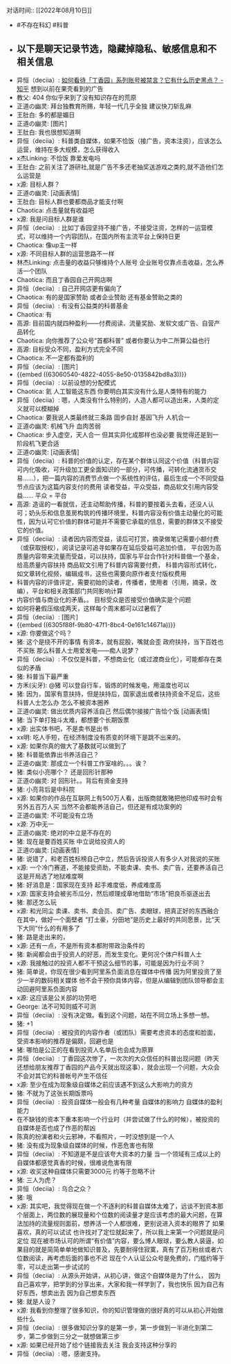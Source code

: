 对话时间:: [[2022年08月10日]]

- #不存在科幻 #科普
- ## 以下是聊天记录节选，隐藏掉隐私、敏感信息和不相关信息
- 异恒（deciia）:
  [如何看待「丁香园」系列账号被禁言？它有什么历史黑点？ - 知乎](https://www.zhihu.com/question/547734209)  想到以前在果壳看到的广告
- 教父:
  404
  你似乎来到了没有知识存在的荒原
- 正道の幽灵:
  拜台独教育所赐，年轻一代几乎全独
  建议快刀斩乱麻
- 王肚白:
  多的都是媚日
- 正道の幽灵:
  [图片]
- 王肚白:
  我也很想知道啊
- 异恒（deciia）:
  科普类自媒体，如果不恰饭（接广告，资本注资），应该怎么运营，维持在多大规模，怎么获得收入
- x杰Linking:
  不恰饭 靠爱发电吗
- 王肚白:
  之前关注了游研社,就是广告不多还老抽奖送游戏之类的,就不造他们怎么运营是
- x源:
  目标人群？
- 正道の幽灵:
  [动画表情]
- 王肚白:
  目标人群也要都商品才能支付啊
- Chaotica:
  点击量就有收益吧
- x源:
  我是问目标人群是谁
- 异恒（deciia）:
  比如丁香园坚持不接广告，不接受注资，怎样的一运营模式，可以维持一个内容团队，在国内所有主流平台上保持日更
- Chaotica:
  像up主一样
- x源:
  不同目标人群的运营思路不一样
- 林杰Linking:
  点击量的收益只够维持个人账号 企业账号仅靠点击收益，怎么养活一个团队
- Chaotica:
  而且丁香园自己开网店啊
- 异恒（deciia）:
  自己开网店更有偏向了
- Chaotica:
  有的是国家赞助
  或者企业赞助
  还有基金赞助之类的
- 异恒（deciia）:
  有没有公益类的科普基金
- Chaotica:
  有
- 高源:
  目前国内就四种盈利——付费阅读、流量奖励、发软文或广告、自营产品转化
- Chaotica:
  向你推荐了公众号“首都科普”
  或者你要认为中二所算公益也行
- 高源:
  目标受众不同，盈利方式完全不同
- Chaotica:
  不一定都有盈利的
- 异恒（deciia）:
  [图片]
- {{embed ((63060540-4822-4055-8e50-0135842bd8a3))}}
- 异恒（deciia）:
  以前设想的分配模式
- Chaotica:
  氦
  人工智能这东西
  你要明白其实没有什么是人类特有的能力
- 异恒（deciia）:
  嗯，人类没有什么特别的，人造人都可以造出来，人类的定义就可以模糊掉
- Chaotica:
  要我说人类最终就三条路
  固步自封
  基因飞升
  人机合一
- 正道の幽灵:
  机械飞升
  血肉苦弱
- Chaotica:
  步入虚空，天人合一
  但其实异化成那样也没必要
  我觉得还是到一阶段机飞更合适
- 正道の幽灵:
  [动画表情]
- 异恒（deciia）:
  科普的价值的认定，存在某个群体认同这个价值（科普内容可内化吸收，可升级加工更全面知识的一部分，可传播，可转化流通货币交易……），把一篇内容的消费节点做一个系统性的评估，最后生成一个不同受益节点应该为这篇内容支付的费用
  读者受益，平众受益，商品软文引用内容受益……
  平众 = 平台
- 高源:
  造谣的一看就信，还主动帮助传播，科普的要按着头去看，还没人认可；奶头乐和信息茧房构筑的传播环境里，科普内容没有价值主动量化的可能性，因为认可它价值的群体可能并不需要它承载的信息，需要的群体又不接受它的价值。
- 异恒（deciia）:
  读者因内容而受益，读后可打赏，摘录做笔记需要小额付费（或获取授权），阅读记录可追寻如果存在延后受益可追加价值，
  平台因为高质量内容带来流量而受益，可以扶持，国家与平台合作针对科普做一个基金，给高质量内容扶持
  商品软文引用了科普内容需要付费，
  科普内容形式转化，如文章转化视频，编辑成书，这些也需要向原作者支付版权费用
- 科普内容的评值评定，需要初始的读者，传播者，使用者（引用，摘录，改编），平台和相关政策部门共同影响计算
- 内容价值与商业化的矛盾。。
  目标受众是否接受价值确实是个问题
- 如何将暑假压缩成两天，这样每个周末都可以过暑假了
- 异恒（deciia）:
  [图片]
- {{embed ((6305f88f-9b80-47f1-8bc4-0e161c14671a))}}
- x源:
  你要做这个吗？
- 猪:
  这个是绕不开的事情
  有资本，就有屁股，嘴就会歪
  政府扶持，当下百姓也不买账
  那么科普人士用爱发电——痴人说梦？
- 异恒（deciia）:
  不仅仅是科普，不想商业化（或过渡商业化），可能都存在类似的矛盾
- 猪:
  科普当下最严重
- 方禾(尖牙):
  @猪 可以登自行车，锻炼的时候发电，用温度也可以
- 猪:
  因为，国家有意扶持，但是扶持后，国家退出或者扶持资金不足后，这些科普人士怎么办
  怎么不被资本圈养
- 正道の幽灵:
  做出优质内容养活自己
  然后偶尔接接广告恰个饭
  [动画表情]
- 猪:
  当下单打独斗太难，都想要个长期饭票
- x源:
  出实体书吧，不是卖书是出书
- xx明:
  吃人手短，在经济制度没有质变的环境下是跳不出来的。
- x源:
  如果你真的做大了基数就可以做到了
- 猪:
  科普能依靠出书养活自己？
- 正道の幽灵:
  那成立一个科普工作室啥的。。。诶？
- 猪:
  类似小亮哪个？
  还是回形针那种
- 正道の幽灵:
  对
  回形针。。背后有资金支持
- 猪:
  小亮背后是中科院
- x源:
  如果你的作品在互联网上有500万人看，出版商就敢赌把他印成书时会有另外五百万人买
  当然不会都能养活自己，但还是有成功案例的
- 正道の幽灵:
  不可能没有立场
- x源:
  万中无一
- 正道の幽灵:
  绝对的中立是不存在的
- 猪:
  现在是要百姓买账
  中立说给投资人的
- 正道の幽灵:
  [动画表情]
- 猪:
  说错了，和老百姓标榜自己中立，然后告诉投资人有多少人对我说的买账
- x源:
  一个冷门赛道，不能接受资助，不能卖课、卖书、卖广告，还要养活自己这是开局选了地狱难度啊
- 猪:
  好消息是：国家现在支持
  起手难度低，养成难度高
- x源:
  国家支持会被劣币瓜分，然后顺理成章地借助“市场”把良币驱逐出去
- 猪:
  那还怎么玩
- x源:
  和光同尘
  卖课、卖书、卖会员、卖广告、卖眼球，把真正好的东西融合在其中，做好一个面壁者
  “打土豪，分田地”是历史上最好的共同愿景，比“天下大同”什么的有用多了
- 猪:
  路是走出来的，
- x源:
  还有一点，不是所有资本都附带政治条件的
- 猪:
  新闻都会由于投资人的好恶，而发生变化。更何况个体户科普人士
- x源:
  我接触过的投资人都不干预这么细节的事，可能是因为行业不同？
- 猪:
  简单说，你现在很少看到阿里系负面消息在媒体中传播
  因为阿里投资了至少一半的数码相关媒体
  他不会干预你具体内容，但是从编辑到团队领导都会主动回避阿里系负面内容
- x源:
  这应该是公关部的功劳吧
- George:
  法不可知则威不可测
- 异恒（deciia）:
  没有决定做。看到这个问题，站在不同立场上多想一想。
- 猪:
  +1
- 异恒（deciia）:
  被投资的内容作者（或团队）需要考虑资本的态度和脸面，受资本影响的推荐是偏颇，回避也是
- 猪:
  哪怕是公正的在看到投资人名单后也会成为原罪
- 异恒（deciia）:
  丁香园这次惨了，一次次的大众信任的科普出现问题（昨天还想给朋友推荐丁香园的产品今天就出现这事），就会出现一个问题，大众会不会对其它的科普帐号产生不信任
- x源:
  至少在成为现象级自媒体之前应该遇不到这么大影响力的资方
- 猪:
  不就为了这张长期饭票吗
- 异恒（deciia）:
  投资自媒体一般会有几种考量
  自媒体的影响力
  自媒体的盈利能力
- 在不缺钱的资本下重本影响一个行业时（并尝试做了什么的时候），被投资的自媒体是否也成了作恶的帮凶
- 陈真的扮演者和火云邪神，不看照片，一时没想到是一个人
- 猪:
  没有成为现象级自媒体的时候，作恶危害也有限
- 异恒（deciia）:
  不知道是不是应该夸大资本的力量
  当一个领域有三成以上的自媒体都感觉真香的时候，很难说危害有限
- x源:
  收买这种自媒体只需要3000元
  约等于忽略不计
- 猪:
  三人为虎？
- 异恒（deciia）:
  乌合之众？
- 猪:
  哦
- x源:
  其实吧，我觉得现在做一个不逐利的科普自媒体太难了，远谈不到资本那个层面上，两位数的展现量和个位数的阅读量才是应该考虑的最大问题，在算法加持的流量规则面前，想养活一个人都很难，更别说进入资本的眼界了
  如果喜欢，真的可以试试
  也许找对了定位就起来了，所以我上来第一个问题就是问定位
  现在被市场认可的所谓“有价值”内容，要么博人眼球，要么教人装逼，如果目的就是简简单单地做知识普及，先要耐得住寂寞，真有了百万粉丝或者六位数阅读，再考虑后面的事也不迟
  现在个人认证公众号是免费的，门槛约等于零，可以走出第一步试试的
- 异恒（deciia）:
  从源头开始讲，从初心讲，做这个自媒体是为了什么，
  因为自己喜欢学，把学到的分享出来，大家和我一样学到了，我也快乐
  因为自己有好东西，想卖出去
  因为自己想卖东西
- 猪:
  就是人设？
- x源:
  我看到你整理了很多知识，你的知识管理做的很好真的可以从初心开始做些什么
- 异恒（deciia）:
  很多做知识分享的是第一步，第一步做到一半进化到第二步，第二步做到三分之一就想做第三步
- x源:
  如果已经开始了给个链接我去关注
  我会支持这种分享的
- 异恒（deciia）:
  嗯，感谢支持。